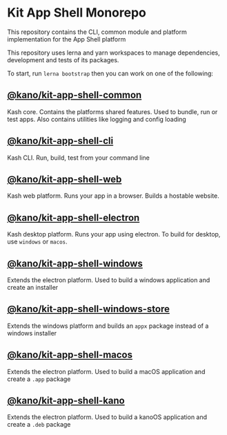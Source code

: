 # Kit App Shell Monorepo

This repository contains the CLI, common module and platform implementation for the App Shell platform

This repository uses lerna and yarn workspaces to manage dependencies, development and tests of its packages.

To start, run `lerna bootstrap` then you can work on one of the following:

## [@kano/kit-app-shell-common](./packages/common)

Kash core. Contains the platforms shared features. Used to bundle, run or test apps.
Also contains utilities like logging and config loading

## [@kano/kit-app-shell-cli](./packages/cli)

Kash CLI. Run, build, test from your command line

## [@kano/kit-app-shell-web](./packages/web)

Kash web platform. Runs your app in a browser. Builds a hostable website.

## [@kano/kit-app-shell-electron](./packages/electron)

Kash desktop platform. Runs your app using electron. To build for desktop, use `windows` or `macos`.

## [@kano/kit-app-shell-windows](./packages/windows)

Extends the electron platform. Used to build a windows application and create an installer

## [@kano/kit-app-shell-windows-store](./packages/windows-store)

Extends the windows platform and builds an `appx` package instead of a windows installer

## [@kano/kit-app-shell-macos](./packages/macos)

Extends the electron platform. Used to build a macOS application and create a `.app` package

## [@kano/kit-app-shell-kano](./packages/kano)

Extends the electron platform. Used to build a kanoOS application and create a `.deb` package
